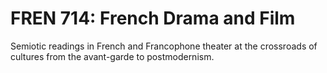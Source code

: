 # FREN 714: French Drama and Film

Semiotic readings in French and Francophone theater at the crossroads of cultures from the avant-garde to postmodernism.